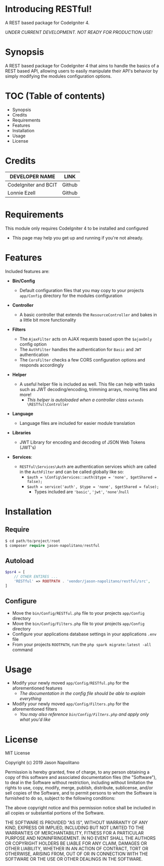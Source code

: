 # Introducing RESTful!
A REST based package for CodeIgniter 4. 

_UNDER CURRENT DEVELOPMENT. NOT READY FOR PRODUCTION USE!_

# Synopsis
A REST based package for CodeIgniter 4 that aims to handle the basics of a REST based API, allowing users to easily 
manipulate their API's behavior by simply modifying the modules configuration options.

# TOC (Table of contents) 
 - Synopsis
 - Credits
 - Requirements
 - Features
 - Installation
 - Usage
 - License

# Credits
|    DEVELOPER NAME    |  LINK  |
|----------------------|--------|
| CodeIgniter and BCIT | Github |
|     Lonnie Ezell     | Github |

# Requirements
This module only requires CodeIgniter 4 to be installed and configured
   - This page may help you get up and running if you're not already.

# Features
Included features are:  

 - **Bin/Config**
   - Default configuration files that you may copy to your projects `app/Config` directory for the modules
   configuration
 - **Controller**
   - A basic controller that extends the `ResourceController` and bakes in a little bit more
   functionality
   
 - **Filters**
   - The `AjaxFilter` acts on AJAX requests based upon the `$ajaxOnly` config 
   option
   - The `AuthFilter` handles the authentication for `Basic` and `JWT` authentication
   - The `CorsFilter` checks a few CORS configuration options and responds accordingly
  
 - **Helper**
   - A useful helper file is included as well. This file can help with tasks such as JWT decoding/encoding, trimming arrays, moving files and more!
     - _This helper is autoloaded when a controller class_ `extends \RESTful\Controller`  
       
  - **Language**
    - Language files are included for easier module translation
  
 - **Libraries**
   - JWT Library for encoding and decoding of JSON Web Tokens (JWT's)
     
 - **Services**:
   - `RESTful\Services\Auth` are authentication services which are called in the `AuthFilter` and can be called globally like so:
      - `$auth = \Config\Services::auth($type = 'none', $getShared = false); ` 
      - `$auth = service('auth', $type = 'none', $getShared = false); `
        - Types included are `'basic'`, `'jwt'`, `'none'`/`null`
    
# Installation

## Require
 ```php
$ cd path/to/project/root
$ composer require jason-napolitano/restful
```

## Autoload
```php
$psr4 = [
    // OTHER ENTIRES ...
    'RESTful' => ROOTPATH . 'vendor/jason-napolitano/restful/src',
]
```

## Configure
 - Move the `bin/Config/RESTful.php` file to your projects `app/Config` directory
 - Move the `bin/Config/Filters.php` file to your projects `app/Config` directory
 - Configure your applications database settings in your applications `.env` file
 - From your projects `ROOTPATH`, run the `php spark migrate:latest -all` command

# Usage
 - Modify your newly moved `app/Config/RESTful.php` for the aforementioned features
   - _The documentation in the config file should be able to explain everything_
 - Modify your newly moved `app/Config/Filters.php` for the aforementioned filters
   - _You may also reference `bin/Config/Filters.php` and apply only what you'd like_

# License
MIT License

Copyright (c) 2019 Jason Napolitano

Permission is hereby granted, free of charge, to any person obtaining a copy
of this software and associated documentation files (the "Software"), to deal
in the Software without restriction, including without limitation the rights
to use, copy, modify, merge, publish, distribute, sublicense, and/or sell
copies of the Software, and to permit persons to whom the Software is
furnished to do so, subject to the following conditions:

The above copyright notice and this permission notice shall be included in all
copies or substantial portions of the Software.

THE SOFTWARE IS PROVIDED "AS IS", WITHOUT WARRANTY OF ANY KIND, EXPRESS OR
IMPLIED, INCLUDING BUT NOT LIMITED TO THE WARRANTIES OF MERCHANTABILITY,
FITNESS FOR A PARTICULAR PURPOSE AND NONINFRINGEMENT. IN NO EVENT SHALL THE
AUTHORS OR COPYRIGHT HOLDERS BE LIABLE FOR ANY CLAIM, DAMAGES OR OTHER
LIABILITY, WHETHER IN AN ACTION OF CONTRACT, TORT OR OTHERWISE, ARISING FROM,
OUT OF OR IN CONNECTION WITH THE SOFTWARE OR THE USE OR OTHER DEALINGS IN THE
SOFTWARE.
